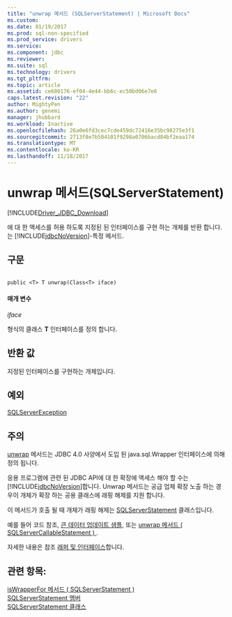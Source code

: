 ```yaml
---
title: "unwrap 메서드 (SQLServerStatement) | Microsoft Docs"
ms.custom: 
ms.date: 01/19/2017
ms.prod: sql-non-specified
ms.prod_service: drivers
ms.service: 
ms.component: jdbc
ms.reviewer: 
ms.suite: sql
ms.technology: drivers
ms.tgt_pltfrm: 
ms.topic: article
ms.assetid: ce680176-ef04-4e44-bb6c-ec50bd06e7e6
caps.latest.revision: "22"
author: MightyPen
ms.author: genemi
manager: jhubbard
ms.workload: Inactive
ms.openlocfilehash: 26a0e6fd3cec7cde459dc72416e35bc98275e3f1
ms.sourcegitcommit: 2713f8e7b504101f9298a0706bacd84bf2eaa174
ms.translationtype: MT
ms.contentlocale: ko-KR
ms.lasthandoff: 11/18/2017
---
```

# <a name="unwrap-method-sqlserverstatement"></a>unwrap 메서드(SQLServerStatement)
[!INCLUDE[Driver_JDBC_Download](../../../includes/driver_jdbc_download.md)]

  에 대 한 액세스를 허용 하도록 지정된 된 인터페이스를 구현 하는 개체를 반환 합니다.는 [!INCLUDE[jdbcNoVersion](../../../includes/jdbcnoversion_md.md)]-특정 메서드.  
  
## <a name="syntax"></a>구문  
  
```  
  
public <T> T unwrap(Class<T> iface)  
```  
  
#### <a name="parameters"></a>매개 변수  
 *iface*  
  
 형식의 클래스 **T** 인터페이스를 정의 합니다.  
  
## <a name="return-value"></a>반환 값  
 지정된 인터페이스를 구현하는 개체입니다.  
  
## <a name="exceptions"></a>예외  
 [SQLServerException](../../../connect/jdbc/reference/sqlserverexception-class.md)  
  
## <a name="remarks"></a>주의  
 [unwrap](../../../connect/jdbc/reference/unwrap-method-sqlserverstatement.md) 메서드는 JDBC 4.0 사양에서 도입 된 java.sql.Wrapper 인터페이스에 의해 정의 됩니다.  
  
 응용 프로그램에 관련 된 JDBC API에 대 한 확장에 액세스 해야 할 수는 [!INCLUDE[jdbcNoVersion](../../../includes/jdbcnoversion_md.md)]합니다. Unwrap 메서드는 공급 업체 확장 노출 하는 경우이 개체가 확장 하는 공용 클래스에 래핑 해제를 지원 합니다.  
  
 이 메서드가 호출 될 때 개체가 래핑 해제는 [SQLServerStatement](../../../connect/jdbc/reference/sqlserverstatement-class.md) 클래스입니다.  
  
 예를 들어 코드 참조, [큰 데이터 업데이트 샘플](../../../connect/jdbc/updating-large-data-sample.md), 또는 [unwrap 메서드 &#40; SQLServerCallableStatement &#41; ](../../../connect/jdbc/reference/unwrap-method-sqlservercallablestatement.md).  
  
 자세한 내용은 참조 [래퍼 및 인터페이스](../../../connect/jdbc/wrappers-and-interfaces.md)합니다.  
  
## <a name="see-also"></a>관련 항목:  
 [isWrapperFor 메서드 &#40; SQLServerStatement &#41;](../../../connect/jdbc/reference/iswrapperfor-method-sqlserverstatement.md)   
 [SQLServerStatement 멤버](../../../connect/jdbc/reference/sqlserverstatement-members.md)   
 [SQLServerStatement 클래스](../../../connect/jdbc/reference/sqlserverstatement-class.md)  
  
  
